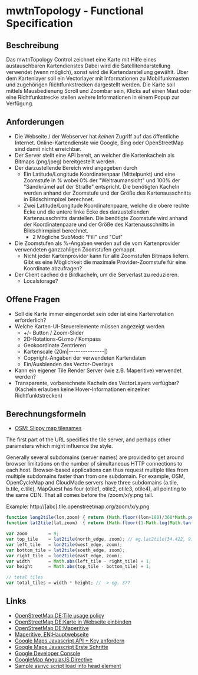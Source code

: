 # mwtnTopology - Functional Specification

## Beschreibung

Das mwtnTopology Control zeichnet eine Karte mit Hilfe eines austauschbaren Kartendienstes
Dabei wird die Satellitendarstellung verwendet (wenn möglich), sonst wird die Kartendarstellung gewählt.
Über dem Kartenlayer soll ein Vectorlayer mit Informationen zu Mobilfunkmasten und zugehörigen Richtfunkstrecken dargestellt werden.
Die Karte soll mittels Mausbedienung Scroll und Zoombar sein, Klicks auf einen Mast oder eine Richtfunkstrecke stellen weitere Informationen in einem Popup zur Verfügung.

## Anforderungen

* Die Webseite / der Webserver hat *keinen* Zugriff auf das öffentliche Internet. Online-Kartendienste wie Google, Bing oder OpenStreetMap sind damit nicht erreichbar.
* Der Server stellt eine API bereit, an welcher die Kartenkacheln als Bitmaps (png/jpeg) bereitgestellt werden.
* Der darzustellende Bereich wird angegeben durch
  - Ein Latitude/Longitude Koordinatenpaar (Mittelpunkt) und eine Zoomstufe in % wobei 0% der "Weltraumansicht" und 100% der "Sandkrümel auf der Straße" entspricht.
    Die benötigten Kacheln werden anhand der Zoomstufe und der Größe des Kartenausschnitts in Bildschirmpixel berechnet.
  - Zwei Latitude/Longitude Koordinatenpaare, welche die obere rechte Ecke und die untere linke Ecke des darzustellenden Kartenausschnitts darstellen.
    Die benötigte Zoomstufe wird anhand der Koordinatenpaare und der Größe des Kartenausschnitts in Bildschirmpixel berechnet.
    + 2 Mögliche SubModi: "Fill" und "Cut"
* Die Zoomstufen als %-Angaben werden auf die vom Kartenprovider verwendeten ganzzahligen Zoomstufen gemappt.
  - Nicht jeder Kartenprovider kann für alle Zoomstufen Bitmaps liefern. Gibt es eine Möglichkeit die maximale Provider-Zoomstufe für eine Koordinate abzufragen?
* Der Client cached die Bildkacheln, um die Serverlast zu reduzieren.
  - Localstorage?

## Offene Fragen

* Soll die Karte immer eingenordet sein oder ist eine Kartenrotation erforderlich?
* Welche Karten-UI-Steuerelemente müssen angezeigt werden
  - +/- Button / Zoom-Slider
  - 2D-Rotations-Gizmo / Kompass
  - Geokoordinate Zentrieren
  - Kartenscale (20m|---------------|)
  - Copyright-Angaben der verwendeten Kartendaten
  - Ein/Ausblenden des Vector-Overlays
* Kann ein eigener Tile Render Server (wie z.B. Maperitive) verwendet werden?
* Transparente, vorberechnete Kacheln des VectorLayers verfügbar? (Kacheln erlauben keine Hover-Informationen einzelner Richtfunktstrecken)

## Berechnungsformeln

- [OSM: Slippy map tilenames](http://wiki.openstreetmap.org/wiki/Slippy_map_tilenames)

The first part of the URL specifies the tile server, and perhaps other parameters which might influence the style.

Generally several subdomains (server names) are provided to get around browser limitations on the number of simultaneous HTTP connections to each host.
Browser-based applications can thus request multiple tiles from multiple subdomains faster than from one subdomain.
For example, OSM, OpenCycleMap and CloudMade servers have three subdomains (a.tile, b.tile, c.tile), MapQuest has four (otile1, otile2, otile3, otile4),
all pointing to the same CDN. That all comes before the /zoom/x/y.png tail.

Example:
http://[abc].tile.openstreetmap.org/zoom/x/y.png

```js
function long2tile(lon,zoom) { return (Math.floor((lon+180)/360*Math.pow(2,zoom))); }
function lat2tile(lat,zoom)  { return (Math.floor((1-Math.log(Math.tan(lat*Math.PI/180) + 1/Math.cos(lat*Math.PI/180))/Math.PI)/2 *Math.pow(2,zoom))); }

var zoom        = 9;
var top_tile    = lat2tile(north_edge, zoom); // eg.lat2tile(34.422, 9);
var left_tile   = lon2tile(west_edge, zoom);
var bottom_tile = lat2tile(south_edge, zoom);
var right_tile  = lon2tile(east_edge, zoom);
var width       = Math.abs(left_tile - right_tile) + 1;
var height      = Math.abs(top_tile - bottom_tile) + 1;

// total tiles
var total_tiles = width * height; // -> eg. 377
```

## Links

- [OpenStreetMap DE:Tile usage policy](http://wiki.openstreetmap.org/wiki/DE:Tile_usage_policy)
- [OpenStreetMap DE:Karte in Webseite einbinden](http://wiki.openstreetmap.org/wiki/DE:Karte_in_Webseite_einbinden)
- [OpenStreetMap DE:Maperitive](http://wiki.openstreetmap.org/wiki/DE:Maperitive)
- [Maperitive, EN:Hauptwebseite](http://maperitive.net/)
- [Google Maps Javascript API + Key anfordern](https://developers.google.com/maps/documentation/javascript/?hl=de)
- [Google Maps Javascript Erste Schritte](https://developers.google.com/maps/documentation/javascript/tutorial?hl=de)
- [Google Developer Console](https://console.developers.google.com/)
- [GoogleMap AngularJS Directive](https://rawgit.com/allenhwkim/angularjs-google-maps/master/build/docs/index.html)
- [Sample asnyc script load into head element](http://just-run.it/#/ByvA_ClTe/0)
